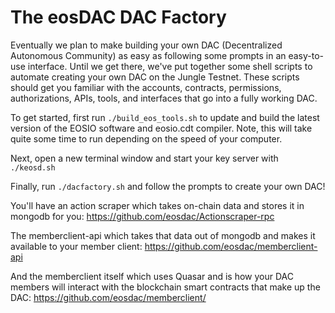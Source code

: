 # The eosDAC DAC Factory

Eventually we plan to make building your own DAC (Decentralized Autonomous Community) as easy as following some prompts in an easy-to-use interface. Until we get there, we've put together some shell scripts to automate creating your own DAC on the Jungle Testnet. These scripts should get you familiar with the accounts, contracts, permissions, authorizations, APIs, tools, and interfaces that go into a fully working DAC.

To get started, first run `./build_eos_tools.sh` to update and build the latest version of the EOSIO software and eosio.cdt compiler. Note, this will take quite some time to run depending on the speed of your computer.

Next, open a new terminal window and start your key server with `./keosd.sh`

Finally, run `./dacfactory.sh` and follow the prompts to create your own DAC!

You'll have an action scraper which takes on-chain data and stores it in mongodb for you: https://github.com/eosdac/Actionscraper-rpc

The memberclient-api which takes that data out of mongodb and makes it available to your member client: https://github.com/eosdac/memberclient-api

And the memberclient itself which uses Quasar and is how your DAC members will interact with the blockchain smart contracts that make up the DAC: https://github.com/eosdac/memberclient/
